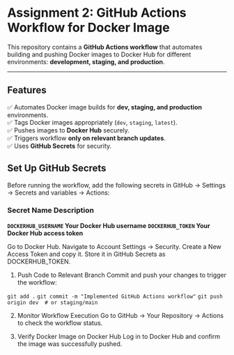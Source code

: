 # Assignment 2: GitHub Actions Workflow for Docker Image 

This repository contains a **GitHub Actions workflow** that automates building and pushing Docker images to Docker Hub for different environments: **development, staging, and production**.

---

## Features  
✅ Automates Docker image builds for **dev, staging, and production** environments.  
✅ Tags Docker images appropriately (`dev`, `staging`, `latest`).  
✅ Pushes images to **Docker Hub** securely.  
✅ Triggers workflow **only on relevant branch updates**.  
✅ Uses **GitHub Secrets** for security.  

## Set Up GitHub Secrets
Before running the workflow, add the following secrets in GitHub → Settings → Secrets and variables → Actions:

### Secret Name	Description
**`DOCKERHUB_USERNAME`	Your Docker Hub username**
**`DOCKERHUB_TOKEN`	Your Docker Hub access token**

Go to Docker Hub.
Navigate to Account Settings → Security.
Create a New Access Token and copy it.
Store it in GitHub Secrets as DOCKERHUB_TOKEN.

1) Push Code to Relevant Branch
Commit and push your changes to trigger the workflow:

`git add .`
`git commit -m "Implemented GitHub Actions workflow"`
`git push origin dev  # or staging/main`

2) Monitor Workflow Execution
Go to GitHub → Your Repository → Actions to check the workflow status.

3) Verify Docker Image on Docker Hub
Log in to Docker Hub and confirm the image was successfully pushed.
